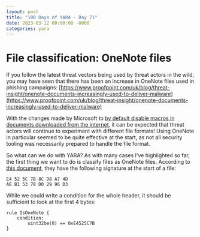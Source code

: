 ```yaml
---
layout: post
title: "100 Days of YARA - Day 71"
date: 2023-03-12 00:00:00 -0000
categories: yara
---
```


# File classification: OneNote files
If you follow the latest threat vectors being used by threat actors in the wild, you may have seen that there has been an increase in OneNote files used in phishing campaigns: [https://www.proofpoint.com/uk/blog/threat-insight/onenote-documents-increasingly-used-to-deliver-malware](https://www.proofpoint.com/uk/blog/threat-insight/onenote-documents-increasingly-used-to-deliver-malware)

With the changes made by Microsoft to [by default disable macros in documents downloaded from the internet](https://learn.microsoft.com/en-us/deployoffice/security/internet-macros-blocked), it can be expected that threat actors will continue to experiment with different file formats! Using OneNote in particular seemed to be quite effective at the start, as not all security tooling was necessarily prepared to handle the file format.

So what can we do with YARA? As with many cases I've highlighted so far, the first thing we want to do is classify files as OneNote files. According to [this document](https://www.garykessler.net/library/file_sigs.html), they have the following signature at the start of a file:
```
E4 52 5C 7B 8C D8 A7 4D
AE B1 53 78 D0 29 96 D3
```

While we could write a condition for the whole header, it should be sufficient to look at the first 4 bytes:
```
rule IsOneNote {
    condition:
        uint32be(0) == 0xE4525C7B
}
```